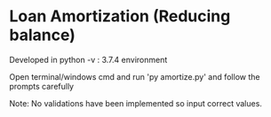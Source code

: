 # Loan Amortization (Reducing balance)
Developed in python -v : 3.7.4 environment

Open terminal/windows cmd and run 'py amortize.py' and follow the prompts carefully

Note: No validations have been implemented so input correct values.


